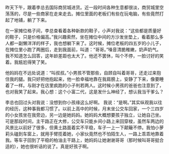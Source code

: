 昨天下午，跟着李总去国际商贸城进货。近一段时间各种生意都很淡，商贸城里空荡荡的，尽是一些商家在走来走去。摊位里面的老板们有些在玩电脑，有些竟然打起了地铺，躺了下来。
 
在一家摊位格子间，李总查看着各种新款的鞋子，小声对我说：“这些都是质量好的鞋子，只是价格偏高。”我兴趣索然，坐在摊位中间的方沙发坐垫上，看着那么多人都一副懒洋洋的样子，我也想躺下来了。这时候，摊位老板的四五岁的小儿子，在摊位里小跑了两圈后，走到我面前，叫道：“哥哥。”嗓音清脆稚嫩，奶声奶气。我不知道怎么回答，这年龄差距也太大了。他还不罢休，叫个不停，一脸讨好的笑着。我尴尬得笑了笑。

他妈妈在不远处说道：“叫叔叔。”小男孩不管那些，自顾自叫着哥哥，还走过来抱住我的腿。我只好把他抱起来，他一脸幸福地靠在我肩膀上，安静了下来，像要睡着了一样。与刚才在店里疯跑的小子判若两人。这时候小男孩的爸爸也注意到了，也对我笑了起来。我心想：这个小富二代，这是发什么神经了，想认我当干爹么？

李总也回过头对我说：没想到你小孩缘这么好啊。  我说：“是啊。”其实纵观我以往的经历，这种事我都习惯了。以前上高中的时候，月末坐公交车回家，一个三四岁的小女孩坐在我旁边，另一边是她妈妈。她妈妈大概想要孩子独立，让她自己坐。可是那段时间，主干路正在大修，公交车只能乡间小路上来回穿梭，虽然车两边的风景比以前好了很多，但黄土路面着实不平稳，车子一上一下颠簸不停。我怕小萝莉头磕到车窗上，就用手臂揽着她，小家伙竟然也不怕陌生人，一路上乖乖地靠着我。等车子回到了平稳的柏油主干路上，她妈妈让她谢谢哥哥（那时候叫哥哥挺合适的），她也很听话的说了。真是好孩子啊。
